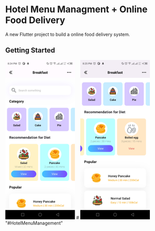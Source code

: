 # Hotel Menu Managment + Online Food Delivery 

A new Flutter project to build a online food delivery system.

## Getting Started

<img src="assets/UI%20shots/1.jpg" height=500> #   <img src="assets/UI%20shots/2.jpg" height=500>
"#HotelMenuManagement" 
